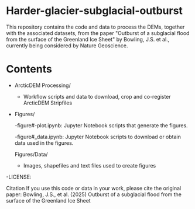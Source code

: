 # Harder-glacier-subglacial-outburst
This repository contains the code and data to process the DEMs, together with the associated datasets, from the paper "Outburst of a subglacial flood from the surface of the Greenland Ice Sheet" by Bowling, J.S. et al., currently being considered by Nature Geoscience.

# Contents
- ArcticDEM Processing/
    - Workflow scripts and data to download, crop and co-register ArcticDEM Stripfiles
 
- Figures/
  
  -figure#-plot.ipynb: Jupyter Notebook scripts that generate the figures. 

  -figure#_data.ipynb: Jupyter Notebook scripts to download or obtain data used in the figures.

  Figures/Data/
  - Images, shapefiles and text files used to create figures

-LICENSE:

Citation
If you use this code or data in your work, please cite the original paper: Bowling, J.S., et al. (2025) Outburst of a subglacial flood from the surface of the Greenland Ice Sheet
